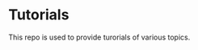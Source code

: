 # Tutorials

This repo is used to provide turorials of various topics.
<!--stackedit_data:
eyJoaXN0b3J5IjpbLTcwNDY0NzQ4NF19
-->